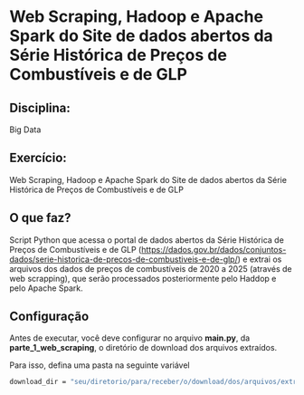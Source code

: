 # Web Scraping, Hadoop e Apache Spark do Site de dados abertos da Série Histórica de Preços de Combustíveis e de GLP

## Disciplina:
Big Data

## Exercício: 
Web Scraping, Hadoop e Apache Spark do Site de dados abertos da Série Histórica de Preços de Combustíveis e de GLP

## O que faz?
Script Python que acessa o portal de dados abertos da Série Histórica de Preços de Combustíveis e de GLP (https://dados.gov.br/dados/conjuntos-dados/serie-historica-de-precos-de-combustiveis-e-de-glp/) e extrai os arquivos dos dados de preços de combustíveis de 2020 a 2025 (através de web scrapping), que serão processados posteriormente pelo Haddop e pelo Apache Spark.

## Configuração
Antes de executar, você deve configurar no arquivo **main.py**, da **parte_1_web_scraping**, o diretório de download dos arquivos extraídos.

Para isso, defina uma pasta na seguinte variável
```bash
download_dir = "seu/diretorio/para/receber/o/download/dos/arquivos/extraidos"
```
